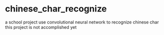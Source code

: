 # chinese_char_recognize
a school project use convolutional neural network to recognize chinese char
this project is not accomplished yet
